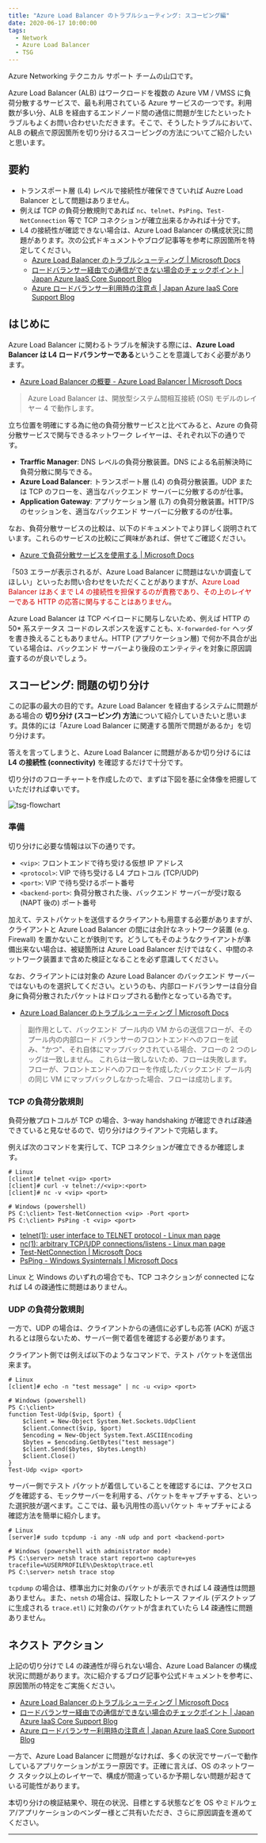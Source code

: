 ```yaml
---
title: "Azure Load Balancer のトラブルシューティング: スコーピング編"
date: 2020-06-17 10:00:00
tags:
  - Network
  - Azure Load Balancer
  - TSG
---
```


Azure Networking テクニカル サポート チームの山口です。

Azure Load Balancer (ALB) はワークロードを複数の Azure VM / VMSS に負荷分散するサービスで、最も利用されている Azure サービスの一つです。利用数が多い分、ALB を経由するエンドノード間の通信に問題が生じたといったトラブルもよくお問い合わせいただきます。そこで、そうしたトラブルにおいて、ALB の観点で原因箇所を切り分けるスコーピングの方法についてご紹介したいと思います。

<!-- more -->

## 要約

- トランスポート層 (L4) レベルで接続性が確保できていれば Auzre Load Balancer として問題はありません。
- 例えば TCP の負荷分散規則であれば `nc`、`telnet`、`PsPing`、`Test-NetConnection` 等で TCP コネクションが確立出来るかみれば十分です。
- L4 の接続性が確認できない場合は、Azure Load Balancer の構成状況に問題があります。次の公式ドキュメントやブログ記事等を参考に原因箇所を特定してください。
  - [Azure Load Balancer のトラブルシューティング | Microsoft Docs](https://docs.microsoft.com/ja-jp/azure/load-balancer/load-balancer-troubleshoot)
  - [ロードバランサー経由での通信ができない場合のチェックポイント | Japan Azure IaaS Core Support Blog](https://jpaztech.github.io/blog/archive/loadbalancer-troubleshooting/)
  - [Azure ロードバランサー利用時の注意点 | Japan Azure IaaS Core Support Blog](https://jpaztech.github.io/blog/archive/azurelb-tips/)

## はじめに

 Azure Load Balancer に関わるトラブルを解決する際には、**Azure Load Balancer は L4 ロードバランサーである**ということを意識しておく必要があります。

* [Azure Load Balancer の概要 - Azure Load Balancer | Microsoft Docs](https://docs.microsoft.com/ja-jp/azure/load-balancer/load-balancer-overview)
  
> Azure Load Balancer は、開放型システム間相互接続 (OSI) モデルのレイヤー 4 で動作します。 

立ち位置を明確にする為に他の負荷分散サービスと比べてみると、Azure の負荷分散サービスで関与できるネットワーク レイヤーは、それぞれ以下の通りです。

* **Trarffic Manager**: DNS レベルの負荷分散装置。DNS による名前解決時に負荷分散に関与できる。
* **Azure Load Balancer**: トランスポート層 (L4) の負荷分散装置。UDP または TCP のフローを、適当なバックエンド サーバーに分散するのが仕事。
* **Application Gateway**: アプリケーション層 (L7) の負荷分散装置。HTTP/S のセッションを、適当なバックエンド サーバーに分散するのが仕事。

なお、負荷分散サービスの比較は、以下のドキュメントでより詳しく説明されています。これらのサービスの比較にご興味があれば、併せてご確認ください。

* [Azure で負荷分散サービスを使用する | Microsoft Docs](https://docs.microsoft.com/ja-jp/azure/traffic-manager/traffic-manager-load-balancing-azure)

「503 エラーが表示されるが、Azure Load Balancer に問題はないか調査してほしい」といったお問い合わせをいただくことがありますが、<span style="color: #d00000">Azure Load Balancer はあくまで L4 の接続性を担保するのが責務であり、その上のレイヤーである HTTP の応答に関与することはありません</span>。

Azure Load Balancer は TCP ペイロードに関与しないため、例えば HTTP の 50* 系ステータス コードのレスポンスを返すことも、`X-forwarded-for` ヘッダを書き換えることもありません。HTTP (アプリケーション層) で何か不具合が出ている場合は、バックエンド サーバーより後段のエンティティを対象に原因調査するのが良いでしょう。

## スコーピング: 問題の切り分け

この記事の最大の目的です。Azure Load Balancer を経由するシステムに問題がある場合の **切り分け (スコーピング) 方法**について紹介していきたいと思います。具体的には「Azure Load Balancer に関連する箇所で問題があるか」を切り分けます。

答えを言ってしまうと、Azure Load Balancer に問題があるか切り分けるには **L4 の接続性 (connectivity)** を確認するだけで十分です。

切り分けのフローチャートを作成したので、まずは下図を基に全体像を把握していただければ幸いです。

![tsg-flowchart](./tsg-azure-load-balancer-scoping/scoping-flowchart.png)


### 準備

切り分けに必要な情報は以下の通りです。

- `<vip>`: フロントエンドで待ち受ける仮想 IP アドレス
- `<protocol>`: VIP で待ち受ける L4 プロトコル (TCP/UDP)
- `<port>`: VIP で待ち受けるポート番号
- `<backend-port>`: 負荷分散された後、バックエンド サーバーが受け取る (NAPT 後の) ポート番号

加えて、テストパケットを送信するクライアントも用意する必要がありますが、クライアントと Azure Load Balancer の間には余計なネットワーク装置 (e.g. Firewall) を置かないことが鉄則です。どうしてもそのようなクライアントが準備出来ない場合は、被疑箇所は Azure Load Balancer だけではなく、中間のネットワーク装置まで含めた検証となることを必ず意識してください。

なお、クライアントには対象の Azure Load Balancer のバックエンド サーバーではないものを選択してください。というのも、内部ロードバランサーは自分自身に負荷分散されたパケットはドロップされる動作となっている為です。

* [Azure Load Balancer のトラブルシューティング | Microsoft Docs](https://docs.microsoft.com/ja-jp/azure/load-balancer/load-balancer-troubleshoot#cause-4-accessing-the-internal-load-balancer-frontend-from-the-participating-load-balancer-backend-pool-vm)

> 副作用として、バックエンド プール内の VM からの送信フローが、そのプール内の内部ロード バランサーのフロントエンドへのフローを試み、"かつ"、それ自体にマップバックされている場合、フローの 2 つのレッグは一致しません。 これらは一致しないため、フローは失敗します。 フローが、フロントエンドへのフローを作成したバックエンド プール内の同じ VM にマップバックしなかった場合、フローは成功します。

### TCP の負荷分散規則

負荷分散プロトコルが TCP の場合、3-way handshaking が確認できれば疎通できていると見なせるので、切り分けはクライアントで完結します。

例えば次のコマンドを実行して、TCP コネクションが確立できるか確認します。

```
# Linux
[client]# telnet <vip> <port>
[client]# curl -v telnet://<vip>:<port>
[client]# nc -v <vip> <port>

# Windows (powershell)
PS C:\client> Test-NetConnection <vip> -Port <port>
PS C:\client> PsPing -t <vip> <port>
```

- [telnet(1): user interface to TELNET protocol - Linux man page](https://Linux.die.net/man/1/telnet)
- [nc(1): arbitrary TCP/UDP connections/listens - Linux man page](https://Linux.die.net/man/1/nc)
- [Test-NetConnection | Microsoft Docs](https://docs.microsoft.com/en-us/powershell/module/nettcpip/test-netconnection?view=win10-ps)
- [PsPing - Windows Sysinternals | Microsoft Docs](https://docs.microsoft.com/en-us/sysinternals/downloads/psping)

Linux と Windows のいずれの場合でも、TCP コネクションが connected になれば L4 の疎通性に問題はありません。

### UDP の負荷分散規則

一方で、UDP の場合は、クライアントからの通信に必ずしも応答 (ACK) が返されるとは限らないため、サーバー側で着信を確認する必要があります。

クライアント側では例えば以下のようなコマンドで、テスト パケットを送信出来ます。

```
# Linux
[client]# echo -n "test message" | nc -u <vip> <port>

# Windows (powershell)
PS C:\client>
function Test-Udp($vip, $port) {
    $client = New-Object System.Net.Sockets.UdpClient
    $client.Connect($vip, $port)
    $encoding = New-Object System.Text.ASCIIEncoding
    $bytes = $encoding.GetBytes("test message")
    $client.Send($bytes, $bytes.Length)
    $client.Close()
}
Test-Udp <vip> <port>
```

サーバー側でテスト パケットが着信していることを確認するには、アクセスログを確認する、モックサーバーを利用する、パケットをキャプチャする、といった選択肢が選べます。ここでは、最も汎用性の高いパケット キャプチャによる確認方法を簡単に紹介します。

```
# Linux
[server]# sudo tcpdump -i any -nN udp and port <backend-port>

# Windows (powershell with administrator mode)
PS C:\server> netsh trace start report=no capture=yes tracefile=%USERPROFILE%\Desktop\trace.etl
PS C:\server> netsh trace stop
```

`tcpdump` の場合は、標準出力に対象のパケットが表示できれば L4 疎通性は問題ありません。また、`netsh` の場合は、採取したトレース ファイル (デスクトップに生成される `trace.etl`) に対象のパケットが含まれていたら L4 疎通性に問題ありません。

## ネクスト アクション

上記の切り分けで L4 の疎通性が得られない場合、Azure Load Balancer の構成状況に問題があります。次に紹介するブログ記事や公式ドキュメントを参考に、原因箇所の特定をご実施ください。

- [Azure Load Balancer のトラブルシューティング | Microsoft Docs](https://docs.microsoft.com/ja-jp/azure/load-balancer/load-balancer-troubleshoot)
- [ロードバランサー経由での通信ができない場合のチェックポイント | Japan Azure IaaS Core Support Blog](https://jpaztech.github.io/blog/archive/loadbalancer-troubleshooting/)
- [Azure ロードバランサー利用時の注意点 | Japan Azure IaaS Core Support Blog](https://jpaztech.github.io/blog/archive/azurelb-tips/)

一方で、Azure Load Balancer に問題がなければ、多くの状況でサーバーで動作しているアプリケーションがエラー原因です。正確に言えば、OS のネットワーク スタック以上のレイヤーで、構成が間違っているか予期しない問題が起きている可能性があります。

本切り分けの検証結果や、現在の状況、目標とする状態などを OS やミドルウェア/アプリケーションのベンダー様とご共有いただき、さらに原因調査を進めてください。

---

